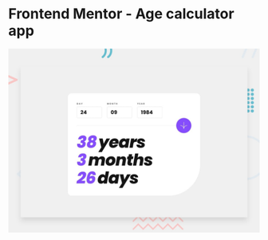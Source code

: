 # Frontend Mentor - Age calculator app

![Design preview for the Age calculator app coding challenge](./design/desktop-preview.jpg)

